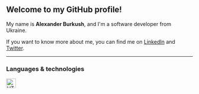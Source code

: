 ## Welcome to my GitHub profile!

My name is **Alexander Burkush**, and I'm a software developer from Ukraine.

If you want to know more about me, you can find me on [LinkedIn](https://www.linkedin.com/in/alexander-burkush/) and [Twitter](https://twitter.com/alexburkush).

---

### Languages & technologies
<img align="left" alt="HTML" width="26px" src="https://github.com/burkush/burkush/blob/main/icons/html5.svg" style="padding-right:10px;" />
